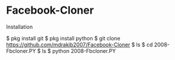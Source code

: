 # Facebook-Cloner
Installation

$ pkg install git
$ pkg install python
$ git clone https://github.com/mdrakib2007/Facebook-Cloner
$ ls
$ cd 2008-Fbcloner.PY
$ ls
$ python 2008-Fbcloner.PY
